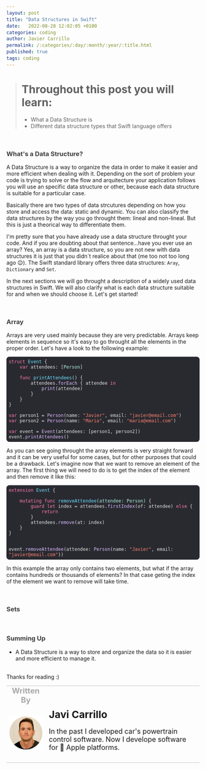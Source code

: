 ```yaml
---
layout: post
title: "Data Structures in Swift"
date:   2022-08-28 12:02:05 +0100
categories: coding
author: Javier Carrillo
permalink: /:categories/:day/:month/:year/:title.html
published: true
tags: coding
---
```

> # Throughout this post you will learn:
>
> - What a Data Structure is
> - Different data structure types that Swift language offers

<br>
<h3 style="color: #403F3F">What's a Data Structure?</h3>

A Data Structure is a way to organize the data in order to make it easier and more efficient when dealing with it. Depending on the sort of problem your code is trying to solve or the flow and arquitecture your application follows you will use an specific data structure or other, because each data structure is suitable for a particular case.

Basically there are two types of data strcutures depending on how you store and access the data: static and dynamic. You can also classify the data structures by the way you go throught them: lineal and non-lineal. But this is just a theorical way to differentiate them.

I'm pretty sure that you have already use a data structure throught your code. And if you are doubting about that sentence...have you ever use an array? Yes, an array is a data structure, so you are not new with data structures it is just that you didn´t realice about that (me too not too long ago 😉). The Swift standard library offers three data structures: `Aray`, `Dictionary` and `Set`.

In the next sections we will go throught a description of a widely used data structures in Swift. We will also clarify what is each data structure suitable for and when we should choose it. Let's get started!

<br>
<h3 style="color: #403F3F">Array</h3>

Arrays are very used mainly because they are very predictable. Arrays keep elements in sequence so it's easy to go throught all the elements in the proper order. Let's have a look to the following example:

<style>.hljs-function{color:#6BDFFF;}.hljs-selector-class{color:#DABAFF;}.hljs-name{color:#DABAFF;}.hljs-literal{color: #B281EB;}.hljs-regexp{color:#DABAFF;}.hljs-selector-tag{color:#FF7AB2;}.hljs-params{color:#ACF2E4;}.hljs-section{color:#6BDFFF;}.hljs-type{color:#ACF2E4;}.hljs-string{color:#FF8170;}.hljs-built_in{color: #B281EB;}.hljs-selector-id{color:#DABAFF;}.hljs-title{color:#6BDFFF;}.hljs-class{color:#6BDFFF;}.hljs-symbol{color:#FF8170;}.hljs-builtin-name{color: #B281EB;}.hljs-meta{color:#B281EB;}.hljs-bullet{color:#FF8170;}.hljs-link{color:#DABAFF;}.hljs-strong{font-weight:bold;}.hljs-quote{color:#7F8C98;}.hljs-template-variable{color:#DABAFF;}.hljs-variable{color:#DABAFF;}.hljs-deletion{color:#DABAFF;}.hljs-keyword{color:#FF7AB2;}.hljs-addition{color:#FF8170;}.hljs-emphasis{font-style:italic;}.hljs{padding:0.5em;color:#E0E0E0;display:block;}.hljs-comment{color:#7F8C98;}.hljs-number{color: #D9C97C;}.hljs-attribute{color:#DABAFF;}.hljs-tag{color:#DABAFF;}</style>

<pre style="background-color: #292A30; border-radius:8px; border-top: 0px solid gray; border-left: 0px solid gray; border-right: 0px solid gray; border-bottom: 0px solid #DDDDDD"><code class="hljs" style="background:#292A30;border-radius:8px"><span class="hljs-class"><span class="hljs-keyword">struct</span> <span class="hljs-title">Event</span> </span>{
    <span class="hljs-keyword">var</span> attendees: [<span class="hljs-type">Person</span>]
    
    <span class="hljs-function"><span class="hljs-keyword">func</span> <span class="hljs-title">printAttendees</span><span class="hljs-params">()</span></span> {
        attendees.<span class="hljs-attribute">forEach</span> { attendee <span class="hljs-keyword">in</span>
           <span class="hljs-attribute"> print</span>(attendee)
        }
    }
}

<span class="hljs-keyword">var</span> person1 =<span class="hljs-attribute"> Person</span>(name: <span class="hljs-string">"Javier"</span>, email: <span class="hljs-string">"javier@email.com"</span>)
<span class="hljs-keyword">var</span> person2 =<span class="hljs-attribute"> Person</span>(name: <span class="hljs-string">"Maria"</span>, email: <span class="hljs-string">"maria@email.com"</span>)

<span class="hljs-keyword">var</span> event =<span class="hljs-attribute"> Event</span>(attendees: [person1, person2])
event.<span class="hljs-attribute">printAttendees</span>()</code></pre>

As you can see going throught the array elements is very straight forward and it can be very useful for some cases, but for other purposes that could be a drawback. Let's imagine now that we want to remove an element of the array. The first thing we will need to do is to get the index of the element and then remove it like this:

<style>.hljs-regexp{color:#DABAFF;}.hljs-number{color: #D9C97C;}.hljs-selector-class{color:#DABAFF;}.hljs-bullet{color:#FF8170;}.hljs-template-variable{color:#DABAFF;}.hljs-section{color:#6BDFFF;}.hljs-function{color:#6BDFFF;}.hljs-symbol{color:#FF8170;}.hljs-name{color:#DABAFF;}.hljs-title{color:#6BDFFF;}.hljs-tag{color:#DABAFF;}.hljs-built_in{color: #B281EB;}.hljs-class{color:#6BDFFF;}.hljs-addition{color:#FF8170;}.hljs-link{color:#DABAFF;}.hljs-comment{color:#7F8C98;}.hljs-variable{color:#DABAFF;}.hljs-emphasis{font-style:italic;}.hljs{padding:0.5em;color:#E0E0E0;display:block;}.hljs-meta{color:#B281EB;}.hljs-literal{color: #B281EB;}.hljs-strong{font-weight:bold;}.hljs-type{color:#ACF2E4;}.hljs-quote{color:#7F8C98;}.hljs-selector-id{color:#DABAFF;}.hljs-params{color:#ACF2E4;}.hljs-selector-tag{color:#FF7AB2;}.hljs-attribute{color:#DABAFF;}.hljs-builtin-name{color: #B281EB;}.hljs-deletion{color:#DABAFF;}.hljs-keyword{color:#FF7AB2;}.hljs-string{color:#FF8170;}</style>

<pre style="background-color: #292A30; border-radius:8px; border-top: 0px solid gray; border-left: 0px solid gray; border-right: 0px solid gray; border-bottom: 0px solid #DDDDDD"><code class="hljs" style="background:#292A30;border-radius:8px"><span class="hljs-class"><span class="hljs-keyword">extension</span> <span class="hljs-title">Event</span> </span>{
    
    <span class="hljs-keyword">mutating</span> <span class="hljs-function"><span class="hljs-keyword">func</span> <span class="hljs-title">removeAttendee</span><span class="hljs-params">(attendee: Person)</span></span> {
        <span class="hljs-keyword">guard</span> <span class="hljs-keyword">let</span> index = attendees.<span class="hljs-attribute">firstIndex</span>(of: attendee) <span class="hljs-keyword">else</span> {
            <span class="hljs-keyword">return</span>
        }
        attendees.<span class="hljs-attribute">remove</span>(at: index)
    }
}


event.<span class="hljs-attribute">removeAttendee</span>(attendee:<span class="hljs-attribute"> Person</span>(name: <span class="hljs-string">"Javier"</span>, email: <span class="hljs-string">"javier@email.com"</span>))</code></pre>

In this example the array only contains two elements, but what if the array contains hundreds or thousands of elements? In that case geting the index of the element we want to remove will take time.

<br>
<h3 style="color: #403F3F">Sets</h3>



<br>
<h3 style="color: #403F3F">Summing Up</h3>

- A Data Structure is a way to store and organize the data so it is easier and more efficient to manage it.


<br>
Thanks for reading :)

<br>
<table style="width: 100%; overflow: scroll; border-right: 0px solid gray; border-left: 0px solid gray">
    <tr style="border-right: 0px solid gray; border-left: 0px solid gray">
        <td style="width: 20%; border-top: 2px solid #DDDDDD; border-left: 0px solid gray; border-right: 0px solid gray; border-bottom: 0px solid gray; text-align: center; vertical-align: center; padding: 0px">
            <p style="color: #A8A8A8; font-size: 20px; margin: 0px 0px"><b>Written By</b></p>
        </td>
        <td style="border-top: 2px solid #DDDDDD; border-left: 0px solid gray; border-right: 0px solid gray; border-bottom: 0px solid gray; text-align: center; vertical-align: center; padding: 0px">
            <p style="color: #A8A8A8; font-size: 20px"><b></b></p>
        </td>
    </tr>
    <tr style="border-right: 0px solid gray; border-left: 0px solid gray">
        <td style="border-top: 0px solid gray; border-left: 0px solid gray; border-right: 0px solid gray; border-bottom: 2px solid #DDDDDD; color: gray; font-size: 20px; background-color: #FDFDFD; text-align: center; vertical-align: center; horizontal-align: center; padding: 5px">
        <img style="display: block; margin-left: auto; margin-right: auto; width: 100%; object-fit: contain" src="/assets/img/yo.png">
        </td>
        <td style="border-top: 0px solid gray; border-left: 0px solid gray; border-right: 0px solid gray; border-bottom: 2px solid #DDDDDD; background-color: #FDFDFD; text-align: left; vertical-align: center; padding: 10px">
            <p style="font-size: 26px; margin: 0px 0px"><b>Javi Carrillo</b></p>
            <p style="font-size: 18px">In the past I developed car's powertrain control software. Now I develope software for  Apple platforms.</p>
        </td>
    </tr>
</table>




